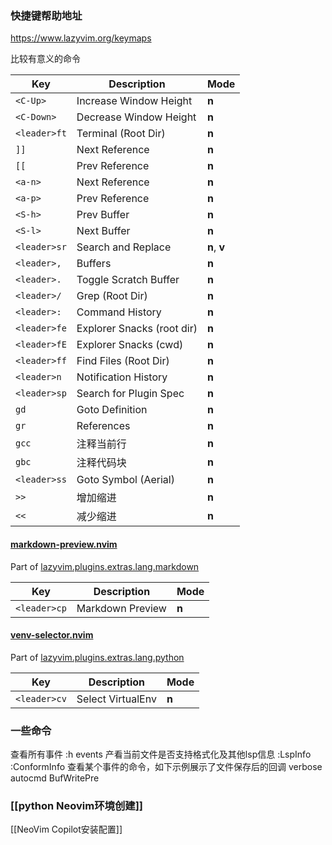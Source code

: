 ### 快捷键帮助地址
https://www.lazyvim.org/keymaps

比较有意义的命令

| Key          | Description                | Mode         |
| ------------ | -------------------------- | ------------ |
| `<C-Up>`     | Increase Window Height     | **n**        |
| `<C-Down>`   | Decrease Window Height     | **n**        |
| `<leader>ft` | Terminal (Root Dir)        | **n**        |
| `]]`         | Next Reference             | **n**        |
| `[[`         | Prev Reference             | **n**        |
| `<a-n>`      | Next Reference             | **n**        |
| `<a-p>`      | Prev Reference             | **n**        |
| `<S-h>`      | Prev Buffer                | **n**        |
| `<S-l>`      | Next Buffer                | **n**        |
| `<leader>sr` | Search and Replace         | **n**, **v** |
| `<leader>,`  | Buffers                    | **n**        |
| `<leader>.`  | Toggle Scratch Buffer      | **n**        |
| `<leader>/`  | Grep (Root Dir)            | **n**        |
| `<leader>:`  | Command History            | **n**        |
| `<leader>fe` | Explorer Snacks (root dir) | **n**        |
| `<leader>fE` | Explorer Snacks (cwd)      | **n**        |
| `<leader>ff` | Find Files (Root Dir)      | **n**        |
| `<leader>n`  | Notification History       | **n**        |
| `<leader>sp` | Search for Plugin Spec     | **n**        |
| `gd`         | Goto Definition            | **n**        |
| `gr`         | References                 | **n**        |
| `gcc`        | 注释当前行                      | **n**        |
| `gbc`        | 注释代码块                      | **n**        |
| `<leader>ss` | Goto Symbol (Aerial)       | **n**        |
| `>>`         | 增加缩进                       | **n**        |
| `<<`         | 减少缩进                       | **n**        |


#### [markdown-preview.nvim](https://github.com/iamcco/markdown-preview.nvim.git)

Part of [lazyvim.plugins.extras.lang.markdown](https://www.lazyvim.org/extras/lang/markdown)

|Key|Description|Mode|
|---|---|---|
|`<leader>cp`|Markdown Preview|**n**|
#### [venv-selector.nvim](https://github.com/linux-cultist/venv-selector.nvim.git)

Part of [lazyvim.plugins.extras.lang.python](https://www.lazyvim.org/extras/lang/python)

| Key          | Description       | Mode  |
| ------------ | ----------------- | ----- |
| `<leader>cv` | Select VirtualEnv | **n** |

### 一些命令

查看所有事件
:h events
产看当前文件是否支持格式化及其他lsp信息
:LspInfo
:ConformInfo
查看某个事件的命令，如下示例展示了文件保存后的回调
verbose autocmd BufWritePre

### [[python Neovim环境创建]]


[[NeoVim Copilot安装配置]]